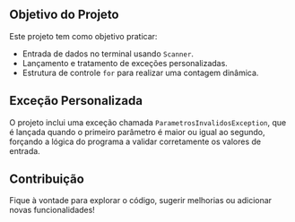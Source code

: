 
## Objetivo do Projeto

Este projeto tem como objetivo praticar:

- Entrada de dados no terminal usando `Scanner`.
- Lançamento e tratamento de exceções personalizadas.
- Estrutura de controle `for` para realizar uma contagem dinâmica.

## Exceção Personalizada

O projeto inclui uma exceção chamada `ParametrosInvalidosException`, que é lançada quando o primeiro parâmetro é maior ou igual ao segundo, forçando a lógica do programa a validar corretamente os valores de entrada.

## Contribuição

Fique à vontade para explorar o código, sugerir melhorias ou adicionar novas funcionalidades!
